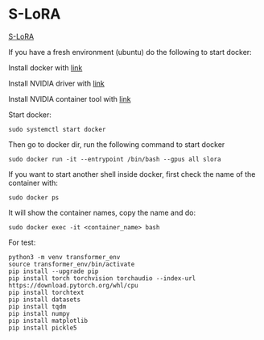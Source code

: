 # S-LoRA

[S-LoRA](https://github.com/S-LoRA/S-LoRA)

If you have a fresh environment (ubuntu) do the following to start docker:

Install docker with [link](https://docs.docker.com/engine/install/ubuntu/)

Install NVIDIA driver with [link](https://ubuntu.com/server/docs/nvidia-drivers-installation)

Install NVIDIA container tool with [link](https://docs.nvidia.com/datacenter/cloud-native/container-toolkit/latest/install-guide.html)

Start docker:
```
sudo systemctl start docker
```
Then go to docker dir, run the following command to start docker 
```
sudo docker run -it --entrypoint /bin/bash --gpus all slora
```
If you want to start another shell inside docker, first check the name of the container with:
```
sudo docker ps
```
It will show the container names, copy the name and do:
```
sudo docker exec -it <container_name> bash
```

For test: 
```
python3 -m venv transformer_env
source transformer_env/bin/activate
pip install --upgrade pip
pip install torch torchvision torchaudio --index-url https://download.pytorch.org/whl/cpu
pip install torchtext
pip install datasets
pip install tqdm
pip install numpy
pip install matplotlib
pip install pickle5
```